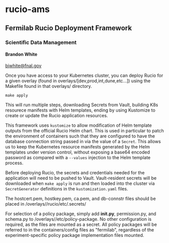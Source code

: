 
# rucio-ams 
## Fermilab Rucio Deployment Framework 
### Scientific Data Management
#### Brandon White
bjwhite@fnal.gov

Once you have access to your Kubernetes cluster, you can deploy Rucio for a given overlay (found in overlays/[dev,prod,int,dune,etc...]) using the Makefile found in that overlays/<experiment> directory.

    make apply

This will run multiple steps, downloading Secrets from Vault, building K8s resourece manifests with Helm templates, ending by using Kustomize to create or update the Rucio application resources.

This framework uses `kustomize` to allow modification of Helm template outputs from the official Rucio Helm chart. This is used in particular to patch the environment of containers such that they are configured to have the database connection string passed in via the value of a `Secret`. This allows us to keep the Kubernetes resource manifests generated by the Helm templates under version control, without exposing a base64 encoded password as compared with a `--values` injection to the Helm template process.

Before deploying Rucio, the secrets and credentials needed for the application will need to be pushed to Vault. Vault-resident secrets will be downloaded when `make apply` is run and then loaded into the cluster via `SecretGenerator` definitions in the `kustomization.yaml` files.

The hostcert.pem, hostkey.pem, ca.pem, and db-connstr files should be placed in <rucio-ams>/overlays/<experiment>/rucio/etc/.secrets/

For selection of a policy package, simply add __init.py__, permission.py, and schema.py to
<rucio-ams>/overlays/<experiment>/etc/policy-package. No other configuration is required, as the files are
mounted as a secret. All policy packages will be referred to in the containers/config files as "fermilab",
regardless of the experiment-specific policy package implementation files mounted.

